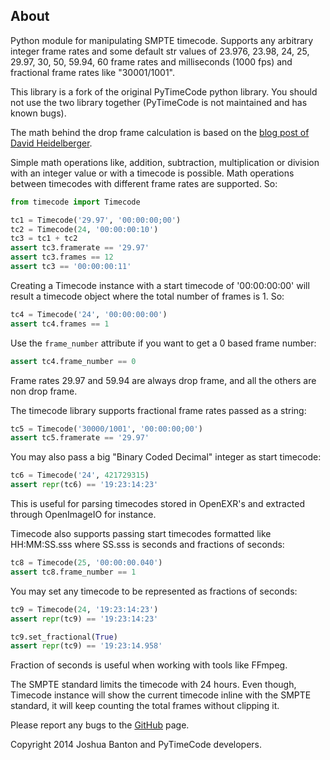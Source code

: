 About
-----

Python module for manipulating SMPTE timecode. Supports any arbitrary integer frame
rates and some default str values of 23.976, 23.98, 24, 25, 29.97, 30, 50, 59.94, 60
frame rates and milliseconds (1000 fps) and fractional frame rates like "30001/1001".

This library is a fork of the original PyTimeCode python library. You should  not use
the two library together (PyTimeCode is not maintained and has known bugs).

The math behind the drop frame calculation is based on the
[blog post of David Heidelberger](http://www.davidheidelberger.com/blog/?p=29).

Simple math operations like, addition, subtraction, multiplication or division  with an
integer value or with a timecode is possible. Math operations between timecodes with
different frame rates are supported. So:

```py
from timecode import Timecode

tc1 = Timecode('29.97', '00:00:00;00')
tc2 = Timecode(24, '00:00:00:10')
tc3 = tc1 + tc2
assert tc3.framerate == '29.97'
assert tc3.frames == 12
assert tc3 == '00:00:00:11'
```

Creating a Timecode instance with a start timecode of '00:00:00:00' will result a
timecode object where the total number of frames is 1. So:

```py
tc4 = Timecode('24', '00:00:00:00')
assert tc4.frames == 1
```

Use the `frame_number` attribute if you want to get a 0 based frame number:

```py
assert tc4.frame_number == 0
```

Frame rates 29.97 and 59.94 are always drop frame, and all the others are non drop
frame.

The timecode library supports fractional frame rates passed as a string:

```py
tc5 = Timecode('30000/1001', '00:00:00;00')
assert tc5.framerate == '29.97'
```

You may also pass a big "Binary Coded Decimal" integer as start timecode:

```py
tc6 = Timecode('24', 421729315)
assert repr(tc6) == '19:23:14:23'
```

This is useful for parsing timecodes stored in OpenEXR's and extracted through
OpenImageIO for instance.

Timecode also supports passing start timecodes formatted like HH:MM:SS.sss where SS.sss
is seconds and fractions of seconds:

```py
tc8 = Timecode(25, '00:00:00.040')
assert tc8.frame_number == 1
```

You may set any timecode to be represented as fractions of seconds:

```py
tc9 = Timecode(24, '19:23:14:23')
assert repr(tc9) == '19:23:14:23'

tc9.set_fractional(True)
assert repr(tc9) == '19:23:14.958'
```

Fraction of seconds is useful when working with tools like FFmpeg.

The SMPTE standard limits the timecode with 24 hours. Even though, Timecode instance
will show the current timecode inline with the SMPTE standard, it will keep counting the
total frames without clipping it.

Please report any bugs to the [GitHub](https://github.com/eoyilmaz/timecode) page.

Copyright 2014 Joshua Banton and PyTimeCode developers.

